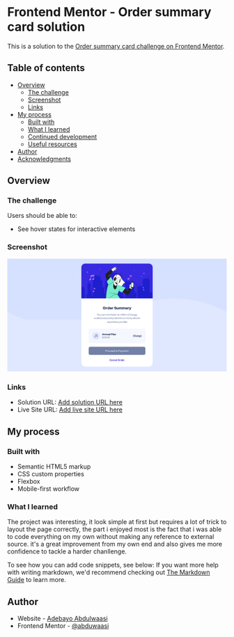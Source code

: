 # Frontend Mentor - Order summary card solution

This is a solution to the [Order summary card challenge on Frontend Mentor](https://www.frontendmentor.io/challenges/order-summary-component-QlPmajDUj).

## Table of contents

- [Overview](#overview)
  - [The challenge](#the-challenge)
  - [Screenshot](#screenshot)
  - [Links](#links)
- [My process](#my-process)
  - [Built with](#built-with)
  - [What I learned](#what-i-learned)
  - [Continued development](#continued-development)
  - [Useful resources](#useful-resources)
- [Author](#author)
- [Acknowledgments](#acknowledgments)

## Overview

### The challenge

Users should be able to:

- See hover states for interactive elements

### Screenshot

![Order Summary card screenshort](./order-summary.png)

### Links

- Solution URL: [Add solution URL here](https://your-solution-url.com)
- Live Site URL: [Add live site URL here](https://your-live-site-url.com)

## My process

### Built with

- Semantic HTML5 markup
- CSS custom properties
- Flexbox
- Mobile-first workflow

### What I learned

The project was interesting, it look simple at first but requires a lot of trick to layout the page correctly, the part i enjoyed most is the fact that i was able to code everything on my own without making any reference to external source. it's a great improvement from my own end and also gives me more confidence to tackle a harder chanllenge.

To see how you can add code snippets, see below:
If you want more help with writing markdown, we'd recommend checking out [The Markdown Guide](https://www.markdownguide.org/) to learn more.

## Author

- Website - [Adebayo Abdulwaasi](https://adebayo-abdulwaasi.netlify.app)
- Frontend Mentor - [@abduwaasi](https://www.frontendmentor.io/profile/Abduwaasi)
